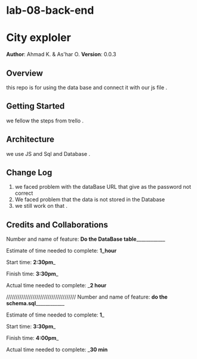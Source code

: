 # lab-08-back-end

# City exploler

**Author**: Ahmad K. & As'har O.
**Version**: 0.0.3

## Overview
this repo is for using the data base and connect it with our js file .

## Getting Started
we fellow the steps from trello .

## Architecture
we use JS and Sql and Database . 

## Change Log
1. we faced problem with the dataBase URL that give as the password not correct 
2. We faced problem that the data is not stored in the Database 
3. we still work on that .

## Credits and Collaborations

Number and name of feature: __________Do the DataBase table______________________

Estimate of time needed to complete: __1_hour__

Start time: __2:30pm___

Finish time: __3:30pm___

Actual time needed to complete: ___2 hour__

/////////////////////////////////////
Number and name of feature: __________do the schema.sql______________________

Estimate of time needed to complete: __1___

Start time: __3:30pm___

Finish time: __4:00pm___

Actual time needed to complete: ___30 min__
